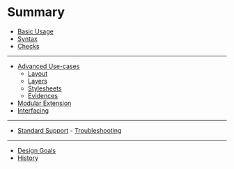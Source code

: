 # Summary

- [Basic Usage](./basic_usage.md)
- [Syntax](./yaml_syntax.md)
- [Checks](./checks.md)

---

- [Advanced Use-cases](./advanced_usecases.md)
    - [Layout](./adv_layout.md)
    - [Layers](./adv_layers.md)
    - [Stylesheets](./adv_stylesheets.md)
    - [Evidences](./adv_evidences.md)
- [Modular Extension](./modular_extension.md)
- [Interfacing]()

---

- [Standard Support](./standard_support.md)
- [Troubleshooting]()

---

- [Design Goals](./design_goals.md)
- [History](./history.md)
